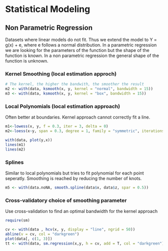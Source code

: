 # Statistical Modeling

## Non Parametric Regression

Datasets where linear models do not fit. Thus we extend the model to Y = g(x) + e, where e follows a normal distribution. In a parametric regression we are looking for the parameters of the function but the shape of the function is known. In a non parametric regression the general shape of the function is unknown.

### Kernel Smoothing (local estimation approch)


```R
# The kernel, the higher the bandwith, the smoother the result
m2 <- with(data, ksmooth(x, y, kernel = "normal", bandwidth = 15))
m3 <- with(data, ksmooth(x, y, kernel = "box", bandwidth = 15))
```
### Local Polynomials (local estimation approach)
Often better at boundaries. Kernel approach cannot correctly fit a line.

```R
m1<-lowess(x, y, f = 0.3, iter = 3, delta = 0)
m2<-loess(x~y, span = 0.3, degree = 1, family = "symmetric", iterations = 4, surface = "direct")

with(data, plot(y,x))
lines(m1)
lines(m2)

````

### Splines
Similar to local polynomials but tries to fit polynomial for each point seperatly. Smoothing is reached by reducing the number of knots.

```R
m5 <- with(data.noNA, smooth.spline(data$x, data$z, spar = 0.5))

````

### Cross-validatory choice of smoothing parameter

Use cross-validation to find an optimal bandwidth for the kernel approach

```R
require(sm)

cv <- with(data , hcv(x, y, display = "line", ngrid = 50))
abline(v = cv, col = "darkgreen")
plot(data[, c(1, 3)])
tt <- with(data, sm.regression(x,y, h = cv, add = T, col = "darkgreen"))


`````
